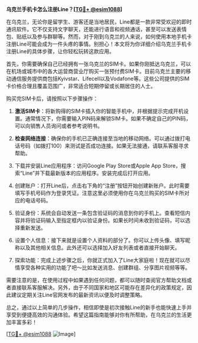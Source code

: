 **乌克兰手机卡怎么注册Line？[[TG💪+ @esim1088](https://t.me/s/esim1088)]**

在乌克兰，无论你是留学生、游客还是当地居民，Line都是一款非常受欢迎的即时通讯软件。它不仅支持文字聊天，还能进行语音和视频通话，甚至可以发送表情包、贴纸以及参与群聊等。然而，对于刚到乌克兰的人来说，如何使用本地手机卡注册Line可能会成为一件头疼的事情。别担心！本文将为你详细介绍乌克兰手机卡注册Line的具体步骤，让你轻松玩转这款应用。

首先，你需要确保自己已经拥有一张乌克兰的SIM卡。如果你刚抵达乌克兰，可以在机场或城市中的各大运营商营业厅购买一张预付费SIM卡。目前乌克兰主要的移动通信服务提供商包括Kyivstar、Lifecell以及Vodafone等。这些公司提供的SIM卡价格合理且覆盖范围广，非常适合短期停留或长期居住的人士。

购买完SIM卡后，请按照以下步骤操作：

1. **激活SIM卡**：将新购得的SIM卡插入你的智能手机中，并根据提示完成开机设置。通常情况下，你需要输入PIN码来解锁SIM卡。如果不确定自己的PIN码，可以向销售人员询问或者参考说明书。

2. **检查网络连接**：确保你的手机已正确连接至当地的移动网络。可以通过拨打电话号码（如拨打100）来测试是否成功连接。如果无法接通，请联系客服寻求帮助。

3. 下载并安装Line应用程序：访问Google Play Store或Apple App Store，搜索“Line”并下载最新版本的应用程序。安装完成后打开应用。

4. 创建账户：打开Line后，点击右下角的“注册”按钮开始创建新账户。此时需要填写手机号码作为登录凭证。注意这里必须使用你在乌克兰购买的SIM卡所对应的电话号码。

5. 验证身份：系统会自动发送一条包含验证码的消息到你的手机上。查看短信内容并将验证码输入至指定框内以验证身份。如果长时间未收到验证码，可以选择重新发送。

6. 设置个人信息：接下来就是设置个人资料的部分了。你可以上传头像、填写昵称以及其他相关信息。此外还可以选择加入好友列表或者直接开始聊天。

7. 探索功能：完成上述步骤之后，你就正式加入了Line大家庭啦！现在就可以尽情享受各种实用的功能了吧～比如发送消息、创建群组、分享图片视频等等。

需要注意的是，在使用过程中如果遇到任何问题，都可以随时查阅官方帮助文档或者直接联系客服解决。另外，由于不同国家和地区可能存在差异化的政策规定，因此建议定期关注Line官网发布的最新资讯以便及时调整策略。

总之，通过以上简单的几步操作，相信即使是初次接触Line的新手也能快速上手并享受到便捷高效的沟通体验。希望这篇指南能够对你有所帮助，在乌克兰的生活更加丰富多彩！

[[TG💪+ @esim1088](https://t.me/s/esim1088) ![Image](https://i.postimg.cc/4NQfJmqS/Snipaste-2025-05-13-00-14-12.png)]